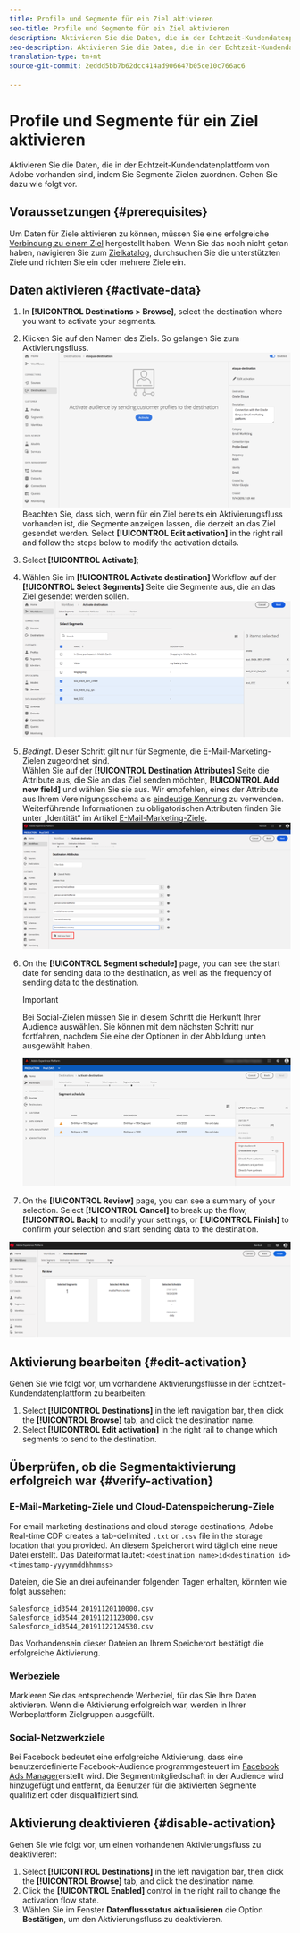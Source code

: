 ```yaml
---
title: Profile und Segmente für ein Ziel aktivieren
seo-title: Profile und Segmente für ein Ziel aktivieren
description: Aktivieren Sie die Daten, die in der Echtzeit-Kundendatenplattform von Adobe vorhanden sind, indem Sie Segmente Zielen zuordnen. Gehen Sie dazu wie folgt vor.
seo-description: Aktivieren Sie die Daten, die in der Echtzeit-Kundendatenplattform von Adobe vorhanden sind, indem Sie Segmente Zielen zuordnen. Gehen Sie dazu wie folgt vor.
translation-type: tm+mt
source-git-commit: 2eddd5bb7b62dcc414ad906647b05ce10c766ac6

---
```



# Profile und Segmente für ein Ziel aktivieren

Aktivieren Sie die Daten, die in der Echtzeit-Kundendatenplattform von Adobe vorhanden sind, indem Sie Segmente Zielen zuordnen. Gehen Sie dazu wie folgt vor.

## Voraussetzungen {#prerequisites}

Um Daten für Ziele aktivieren zu können, müssen Sie eine erfolgreiche [Verbindung zu einem Ziel](/help/rtcdp/destinations/assets/connect-destination.png) hergestellt haben. Wenn Sie das noch nicht getan haben, navigieren Sie zum [Zielkatalog](/help/rtcdp/destinations/destinations-catalog.md), durchsuchen Sie die unterstützten Ziele und richten Sie ein oder mehrere Ziele ein.

## Daten aktivieren {#activate-data}

1. In **[!UICONTROL Destinations > Browse]**, select the destination where you want to activate your segments.
2. Klicken Sie auf den Namen des Ziels. So gelangen Sie zum Aktivierungsfluss.
   ![Aktivierungsfluss](/help/rtcdp/destinations/assets/activate-flow.png)
Beachten Sie, dass sich, wenn für ein Ziel bereits ein Aktivierungsfluss vorhanden ist, die Segmente anzeigen lassen, die derzeit an das Ziel gesendet werden. Select **[!UICONTROL Edit activation]** in the right rail and follow the steps below to modify the activation details.
3. Select **[!UICONTROL Activate]**;
4. Wählen Sie im **[!UICONTROL Activate destination]** Workflow auf der **[!UICONTROL Select Segments]** Seite die Segmente aus, die an das Ziel gesendet werden sollen.
   ![Segment an Ziel](/help/rtcdp/destinations/assets/select-segments.png)
5. *Bedingt*. Dieser Schritt gilt nur für Segmente, die E-Mail-Marketing-Zielen zugeordnet sind. <br> Wählen Sie auf der **[!UICONTROL Destination Attributes]** Seite die Attribute aus, die Sie an das Ziel senden möchten, **[!UICONTROL Add new field]** und wählen Sie sie aus.
Wir empfehlen, eines der Attribute aus Ihrem Vereinigungsschema als [eindeutige Kennung](/help/rtcdp/destinations/email-marketing-destinations.md#identity) zu verwenden. Weiterführende Informationen zu obligatorischen Attributen finden Sie unter „Identität“ im Artikel [E-Mail-Marketing-Ziele](/help/rtcdp/destinations/email-marketing-destinations.md#identity).
   ![Zielattribute](/help/rtcdp/destinations/assets/destination-attributes.png)
6. On the **[!UICONTROL Segment schedule]** page, you can see the start date for sending data to the destination, as well as the frequency of sending data to the destination.

   >[!IMPORTANT]
   >
   >Bei Social-Zielen müssen Sie in diesem Schritt die Herkunft Ihrer Audience auswählen. Sie können mit dem nächsten Schritt nur fortfahren, nachdem Sie eine der Optionen in der Abbildung unten ausgewählt haben.

   ![Herkunft wählen](/help/rtcdp/destinations/assets/choose-data-origin.png)

7. On the **[!UICONTROL Review]** page, you can see a summary of your selection. Select **[!UICONTROL Cancel]** to break up the flow, **[!UICONTROL Back]** to modify your settings, or **[!UICONTROL Finish]** to confirm your selection and start sending data to the destination.

![Auswahl bestätigen](/help/rtcdp/destinations/assets/confirm-selection.png)

## Aktivierung bearbeiten {#edit-activation}

Gehen Sie wie folgt vor, um vorhandene Aktivierungsflüsse in der Echtzeit-Kundendatenplattform zu bearbeiten:

1. Select **[!UICONTROL Destinations]** in the left navigation bar, then click the **[!UICONTROL Browse]** tab, and click the destination name.
2. Select **[!UICONTROL Edit activation]** in the right rail to change which segments to send to the destination.

## Überprüfen, ob die Segmentaktivierung erfolgreich war {#verify-activation}

### E-Mail-Marketing-Ziele und Cloud-Datenspeicherung-Ziele

For email marketing destinations and cloud storage destinations, Adobe Real-time CDP creates a tab-delimited `.txt` or `.csv` file in the storage location that you provided. An diesem Speicherort wird täglich eine neue Datei erstellt. Das Dateiformat lautet:
`<destination name>id<destination id><timestamp-yyyymmddhhmmss>`

Dateien, die Sie an drei aufeinander folgenden Tagen erhalten, könnten wie folgt aussehen:

```
Salesforce_id3544_20191120110000.csv
Salesforce_id3544_20191121123000.csv
Salesforce_id3544_20191122124530.csv
```

Das Vorhandensein dieser Dateien an Ihrem Speicherort bestätigt die erfolgreiche Aktivierung.

### Werbeziele

Markieren Sie das entsprechende Werbeziel, für das Sie Ihre Daten aktivieren. Wenn die Aktivierung erfolgreich war, werden in Ihrer Werbeplattform Zielgruppen ausgefüllt.

### Social-Netzwerkziele

Bei Facebook bedeutet eine erfolgreiche Aktivierung, dass eine benutzerdefinierte Facebook-Audience programmgesteuert im [Facebook Ads Manager](https://www.facebook.com/adsmanager/manage/)erstellt wird. Die Segmentmitgliedschaft in der Audience wird hinzugefügt und entfernt, da Benutzer für die aktivierten Segmente qualifiziert oder disqualifiziert sind.

## Aktivierung deaktivieren {#disable-activation}

Gehen Sie wie folgt vor, um einen vorhandenen Aktivierungsfluss zu deaktivieren:

1. Select **[!UICONTROL Destinations]** in the left navigation bar, then click the **[!UICONTROL Browse]** tab, and click the destination name.
2. Click the **[!UICONTROL Enabled]** control in the right rail to change the activation flow state.
3. Wählen Sie im Fenster **Datenflussstatus aktualisieren** die Option **Bestätigen**, um den Aktivierungsfluss zu deaktivieren.

